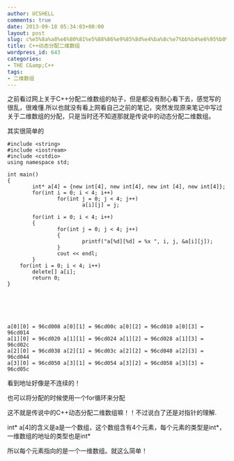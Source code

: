 ```yaml
---
author: UCSHELL
comments: true
date: 2013-09-18 05:34:03+00:00
layout: post
slug: c%e5%8a%a8%e6%80%81%e5%88%86%e9%85%8d%e4%ba%8c%e7%bb%b4%e6%95%b0%e7%bb%84
title: C++动态分配二维数组
wordpress_id: 643
categories:
- THE C&amp;C++
tags:
- 二维数组
---
```


之前看过网上关于C++分配二维数组的帖子，但是都没有耐心看下去，感觉写的很乱，很难懂.所以也就没有看上网看自己之前的笔记，突然发现原来笔记中写过关于二维数组的分配，只是当时还不知道那就是传说中的动态分配二维数组。

其实很简单的

    
    #include <string>
    #include <iostream>
    #include <cstdio>
    using namespace std;
    
    int main()
    {
            int* a[4] = {new int[4], new int[4], new int [4], new int[4]};
            for(int i = 0; i < 4; i++)
                    for(int j = 0; j < 4; j++)
                            a[i][j] = j;
    
            for(int i = 0; i < 4; i++)
            {
                    for(int j = 0; j < 4; j++)
                    {
                            printf("a[%d][%d] = %x ", i, j, &a[i][j]);
                    }
                    cout << endl;
            }
    	for(int i = 0; i < 4; i++)
    		delete[] a[i];
            return 0;
    }




    
    
    a[0][0] = 96cd008 a[0][1] = 96cd00c a[0][2] = 96cd010 a[0][3] = 96cd014
    a[1][0] = 96cd020 a[1][1] = 96cd024 a[1][2] = 96cd028 a[1][3] = 96cd02c
    a[2][0] = 96cd038 a[2][1] = 96cd03c a[2][2] = 96cd040 a[2][3] = 96cd044
    a[3][0] = 96cd050 a[3][1] = 96cd054 a[3][2] = 96cd058 a[3][3] = 96cd05c
    


看到地址好像是不连续的！

也可以将分配的时候使用一个for循环来分配

这不就是传说中的C++动态分配二维数组嘛！！不过说白了还是对指针的理解.

int* a[4]的含义是a是一个数组，这个数组含有4个元素，每个元素的类型是int*，一维数组的地址的类型也是int*

所以每个元素指向的是一个一维数组。就这么简单！



